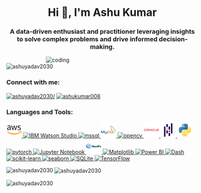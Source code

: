<h1 align="center">Hi 👋, I'm Ashu Kumar</h1>
<h3 align="center">A data-driven enthusiast and practitioner leveraging insights to solve complex problems and drive informed decision-making.</h3>


<img align ="right" alt="coding" width="400" src="https://encrypted-tbn0.gstatic.com/images?q=tbn:ANd9GcQ-M9_UbOYfCQuIFjULoJP_-ycy_R2eXiJxJi-nrOaJJyBeeOtYnYYkp7tDjAGByJuCoAk&usqp=CAU">

<p align="left"> <img src="https://komarev.com/ghpvc/?username=ashuyadav2030&label=Profile%20views&color=0e75b6&style=flat" alt="ashuyadav2030" /> </p>

<h3 align="left">Connect with me:</h3>
<p align="left">
<a href="https://www.linkedin.com/in/ashuyadav2030/" target="blank"><img align="center" src="https://raw.githubusercontent.com/rahuldkjain/github-profile-readme-generator/master/src/images/icons/Social/linked-in-alt.svg" alt="ashuyadav2030/" height="30" width="40" /></a>
<a href="https://kaggle.com/ashukumar008" target="blank"><img align="center" src="https://raw.githubusercontent.com/rahuldkjain/github-profile-readme-generator/master/src/images/icons/Social/kaggle.svg" alt="ashukumar008" height="30" width="40" /></a>
</p>

<h3 align="left">Languages and Tools:</h3>
<p align="left">
  <a href="https://aws.amazon.com" target="_blank" rel="noreferrer">
    <img src="https://raw.githubusercontent.com/devicons/devicon/master/icons/amazonwebservices/amazonwebservices-original-wordmark.svg" alt="aws" width="40" height="40"/>
 </a>
  <a href="https://www.ibm.com/cloud/watson-studio" target="_blank" rel="noreferrer">
    <img src="https://www.vectorlogo.zone/logos/ibm/ibm-icon.svg" alt="IBM Watson Studio" width="40" height="40"/>
  </a>
   <a href="https://www.microsoft.com/en-us/sql-server" target="_blank" rel="noreferrer"> <img src="https://www.svgrepo.com/show/303229/microsoft-sql-server-logo.svg" alt="mssql" width="40" height="40"/> </a> <a href="https://www.mysql.com/" target="_blank" rel="noreferrer"> <img src="https://raw.githubusercontent.com/devicons/devicon/master/icons/mysql/mysql-original-wordmark.svg" alt="mysql" width="40" height="40"/> </a> <a href="https://opencv.org/" target="_blank" rel="noreferrer"> <img src="https://www.vectorlogo.zone/logos/opencv/opencv-icon.svg" alt="opencv" width="40" height="40"/> </a> <a href="https://www.oracle.com/" target="_blank" rel="noreferrer"> <img src="https://raw.githubusercontent.com/devicons/devicon/master/icons/oracle/oracle-original.svg" alt="oracle" width="40" height="40"/> </a> <a href="https://pandas.pydata.org/" target="_blank" rel="noreferrer"> <img src="https://raw.githubusercontent.com/devicons/devicon/2ae2a900d2f041da66e950e4d48052658d850630/icons/pandas/pandas-original.svg" alt="pandas" width="40" height="40"/> </a> <a href="https://www.python.org" target="_blank" rel="noreferrer"> <img src="https://raw.githubusercontent.com/devicons/devicon/master/icons/python/python-original.svg" alt="python" width="40" height="40"/> </a> <a href="https://pytorch.org/" target="_blank" rel="noreferrer"> <img src="https://www.vectorlogo.zone/logos/pytorch/pytorch-icon.svg" alt="pytorch" width="40" height="40"/> </a> 
  <a href="https://jupyter.org/" target="_blank" rel="noreferrer">
    <img src="https://upload.wikimedia.org/wikipedia/commons/3/38/Jupyter_logo.svg" alt="Jupyter Notebook" width="40" height="40"/>
  </a>
  <a href="https://numpy.org/" target="_blank" rel="noreferrer">
    <img src="https://raw.githubusercontent.com/devicons/devicon/master/icons/numpy/numpy-original-wordmark.svg" alt="NumPy" width="40" height="40"/>
  </a>
  <a href="https://matplotlib.org/" target="_blank" rel="noreferrer">
    <img src="https://upload.wikimedia.org/wikipedia/commons/8/84/Matplotlib_icon.svg" alt="Matplotlib" width="40" height="40"/>
  </a>
  <a href="https://powerbi.microsoft.com/" target="_blank" rel="noreferrer">
    <img src="https://www.vectorlogo.zone/logos/microsoft_powerbi/microsoft_powerbi-icon.svg" alt="Power BI" width="40" height="40"/>
  </a>
  <a href="https://plotly.com/dash/" target="_blank" rel="noreferrer">
    <img src="https://www.vectorlogo.zone/logos/plot_ly/plot_ly-icon.svg" alt="Dash" width="40" height="40"/>
  </a>
  <a href="https://scikit-learn.org/" target="_blank" rel="noreferrer">
    <img src="https://upload.wikimedia.org/wikipedia/commons/0/05/Scikit_learn_logo_small.svg" alt="scikit-learn" width="40" height="40"/>
  </a>
  <a href="https://seaborn.pydata.org/" target="_blank" rel="noreferrer">
    <img src="https://seaborn.pydata.org/_images/logo-mark-lightbg.svg" alt="seaborn" width="40" height="40"/>
  </a>
  <a href="https://www.sqlite.org/" target="_blank" rel="noreferrer">
    <img src="https://www.vectorlogo.zone/logos/sqlite/sqlite-icon.svg" alt="SQLite" width="40" height="40"/>
  </a>
  <a href="https://www.tensorflow.org" target="_blank" rel="noreferrer">
    <img src="https://www.vectorlogo.zone/logos/tensorflow/tensorflow-icon.svg" alt="TensorFlow" width="40" height="40"/>
  </a>
</p>

<p><img align="left" src="https://github-readme-stats.vercel.app/api/top-langs?username=ashuyadav2030&show_icons=true&locale=en&layout=compact" alt="ashuyadav2030" /></p>

<p>&nbsp;<img align="center" src="https://github-readme-stats.vercel.app/api?username=ashuyadav2030&show_icons=true&locale=en" alt="ashuyadav2030" /></p>

<p><img align="center" src="https://github-readme-streak-stats.herokuapp.com/?user=ashuyadav2030&" alt="ashuyadav2030" /></p>

